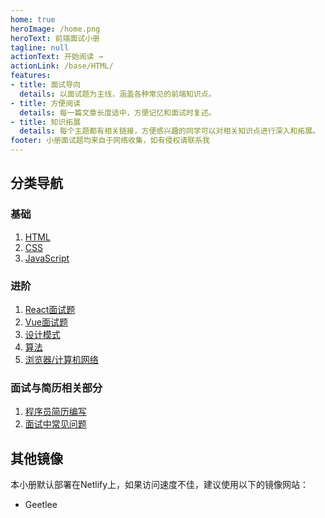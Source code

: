 ```yaml
---
home: true
heroImage: /home.png
heroText: 前端面试小册
tagline: null
actionText: 开始阅读 → 
actionLink: /base/HTML/
features:
- title: 面试导向
  details: 以面试题为主线，涵盖各种常见的前端知识点。
- title: 方便阅读
  details: 每一篇文章长度适中，方便记忆和面试时复述。
- title: 知识拓展
  details: 每个主题都有相关链接，方便感兴趣的同学可以对相关知识点进行深入和拓展。
footer: 小册面试题均来自于网络收集，如有侵权请联系我
---
```

## 分类导航
### 基础
1. [HTML](/base/HTML/)
2. [CSS](/base/JavaScript/)
3. [JavaScript](/base/JavaScript/)
### 进阶
1. [React面试题](/advance/React/)
1. [Vue面试题](/)
2. [设计模式](/)
3. [算法](/)
4. [浏览器/计算机网络](/)
### 面试与简历相关部分
1. [程序员简历编写](/)
2. [面试中常见问题](/)
## 其他镜像
本小册默认部署在Netlify上，如果访问速度不佳，建议使用以下的镜像网站：
- Geetlee
